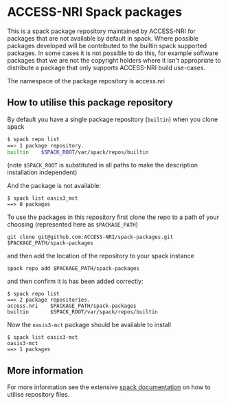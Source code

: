 # ACCESS-NRI Spack packages

This is a spack package repository maintained by ACCESS-NRI for packages that are not available by default in spack. Where possible packages developed will be contributed to the builtin spack supported packages. In some cases it is not possible to do this, for example software packages that we are not the copyright holders where it isn't appropriate to distribute a package that only supports ACCESS-NRI build use-cases.

The namespace of the package repository is access.nri

## How to utilise this package repository

By default you have a single package repository (`builtin`) when you clone spack
```bash
$ spack repo list
==> 1 package repository.
builtin    $SPACK_ROOT/var/spack/repos/builtin
```
(note `$SPACK_ROOT` is substituted in all paths to make the description installation independent)

And the package is not available:
```
$ spack list oasis3_mct
==> 0 packages
```

To use the packages in this repository first clone the repo to a path of your choosing (represented here as `$PACKAGE_PATH`)
```
git clone git@github.com:ACCESS-NRI/spack-packages.git $PACKAGE_PATH/spack-packages
```
and then add the location of the repository to your spack instance
```
spack repo add $PACKAGE_PATH/spack-packages
```
and then confirm it is has been added correctly:
```
$ spack repo list
==> 2 package repositories.
access.nri    $PACKAGE_PATH/spack-packages
builtin       $SPACK_ROOT/var/spack/repos/builtin
```
Now the `oasis3-mct` package should be available to install
```
$ spack list oasis3-mct
oasis3-mct
==> 1 packages
```

## More information

For more information see the extensive [spack documentation](https://spack.readthedocs.io/en/latest/repositories.html) on how to utilise repository files. 
